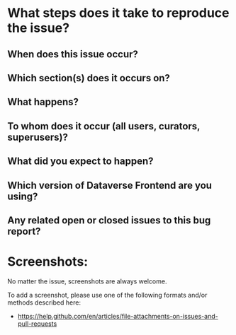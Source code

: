 # What steps does it take to reproduce the issue?

## When does this issue occur?

## Which section(s) does it occurs on?

## What happens?

## To whom does it occur (all users, curators, superusers)?

## What did you expect to happen?

## Which version of Dataverse Frontend are you using?

## Any related open or closed issues to this bug report?

# Screenshots:

No matter the issue, screenshots are always welcome.

To add a screenshot, please use one of the following formats and/or methods described here:

- https://help.github.com/en/articles/file-attachments-on-issues-and-pull-requests
